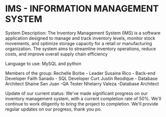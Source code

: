 # IMS - INFORMATION MANAGEMENT SYSTEM

System Description: The Inventory Management System (IMS) is a software application designed to manage and track inventory levels, monitor stock movements, and optimize storage capacity for a retail or manufacturing organization. The system aims to streamline inventory operations, reduce costs, and improve overall supply chain efficiency

Language to use: MySQL and python

Members of the group: Rechelle Borbe - Leader Susaine Rico - Back-end Developer Faith Sanado - SQL Developer Curt Justin Reodique - Database Architect Shaine San Juan -QA Tester Nhelarry Valeza -Database Architect

Update of our current status: We've made significant progress on our inventory management system, with a current completion rate of 50%. We'll continue to work diligently to bring the project to completion. We'll provide regular updates on our progress, thank you po.
